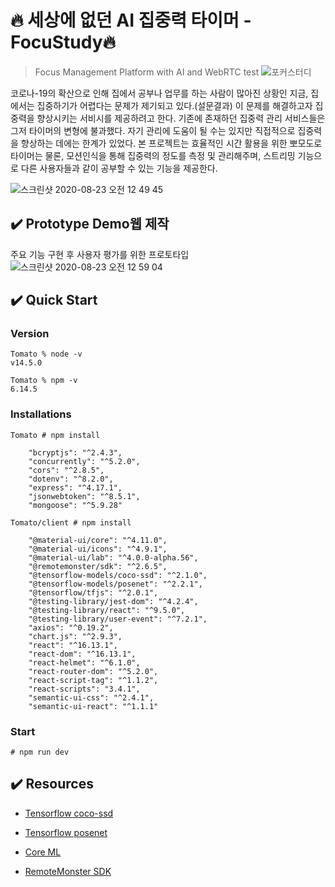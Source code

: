 # 🔥 세상에 없던 AI 집중력 타이머 - FocuStudy🔥

> Focus Management Platform with AI and WebRTC 
test
![포커스터디](https://user-images.githubusercontent.com/46708207/91129625-4b183b80-e6e5-11ea-98c6-49f7ff8c1555.png)

코로나-19의 확산으로 인해 집에서 공부나 업무를 하는 사람이 많아진 상황인 지금, 집에서는 집중하기가 어렵다는 문제가 제기되고 있다.(설문결과) 이 문제를 해결하고자 집중력을 향상시키는 서비시를 제공하려고 한다. 기존에 존재하던 집중력 관리 서비스들은 그저 타이머의 변형에 불과했다. 자기 관리에 도움이 될 수는 있지만 직접적으로 집중력을 향상하는 데에는 한계가 있었다. 본 프로젝트는 효율적인 시간 활용을 위한 뽀모도로 타이머는 물론, 모션인식을 통해 집중력의 정도를 측정 및 관리해주며, 스트리밍 기능으로 다른 사용자들과 같이 공부할 수 있는 기능을 제공한다.



![스크린샷 2020-08-23 오전 12 49 45](https://user-images.githubusercontent.com/46708207/90960151-97dbf680-e4da-11ea-9f0a-c707ad73e917.png)

## ✔️ Prototype Demo웹 제작
주요 기능 구현 후 사용자 평가를 위한 프로토타입
![스크린샷 2020-08-23 오전 12 59 04](https://user-images.githubusercontent.com/46708207/90960325-e1791100-e4db-11ea-914d-2dc3ef4a75f9.png)


## ✔️ Quick Start

### Version
```
Tomato % node -v                   
v14.5.0

Tomato % npm -v
6.14.5
```

### Installations

```
Tomato # npm install

    "bcryptjs": "^2.4.3",
    "concurrently": "^5.2.0",
    "cors": "^2.8.5",
    "dotenv": "^8.2.0",
    "express": "^4.17.1",
    "jsonwebtoken": "^8.5.1",
    "mongoose": "^5.9.28"

Tomato/client # npm install

    "@material-ui/core": "^4.11.0",
    "@material-ui/icons": "^4.9.1",
    "@material-ui/lab": "^4.0.0-alpha.56",
    "@remotemonster/sdk": "^2.6.5",
    "@tensorflow-models/coco-ssd": "^2.1.0",
    "@tensorflow-models/posenet": "^2.2.1",
    "@tensorflow/tfjs": "^2.0.1",
    "@testing-library/jest-dom": "^4.2.4",
    "@testing-library/react": "^9.5.0",
    "@testing-library/user-event": "^7.2.1",
    "axios": "^0.19.2",
    "chart.js": "^2.9.3",
    "react": "^16.13.1",
    "react-dom": "^16.13.1",
    "react-helmet": "^6.1.0",
    "react-router-dom": "^5.2.0",
    "react-script-tag": "^1.1.2",
    "react-scripts": "3.4.1",
    "semantic-ui-css": "^2.4.1",
    "semantic-ui-react": "^1.1.1"
```

### Start
```
# npm run dev
```



## ✔️ Resources

* [Tensorflow coco-ssd](https://github.com/tensorflow/tfjs-models/tree/master/coco-ssd)

* [Tensorflow posenet](https://github.com/tensorflow/tfjs-models/tree/master/posenet)
* [Core ML](https://developer.apple.com/documentation/coreml)
* [RemoteMonster SDK](https://remotemonster.com/)